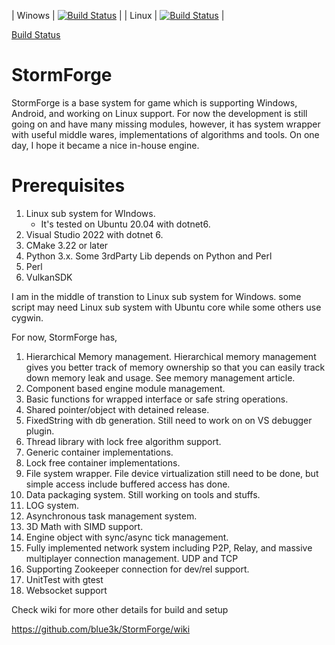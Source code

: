 
| Winows | [![Build Status](http://dev-build.fishing-on.com:8080/buildStatus/icon?job=StormForge%2FCodeCI_Win)](http://dev-build.fishing-on.com:8080/job/StormForge/job/CodeCI_Win/) |
| Linux | [![Build Status](http://dev-build.fishing-on.com:8080/buildStatus/icon?job=StormForge%2FCodeCI_Linux)](http://dev-build.fishing-on.com:8080/job/StormForge/job/CodeCI_Linux/) |
 
 [Build Status](http://dev-build.fishing-on.com:8080/buildStatus/icon?job=StormForge%2FCodeCI_Win "http://dev-build.fishing-on.com:8080/job/StormForge/job/CodeCI_Win/")

# StormForge

StormForge is a base system for game which is supporting Windows, Android, and working on Linux support.
For now the development is still going on and have many missing modules, however, it has system wrapper with useful middle wares, implementations of algorithms and tools. On one day, I hope it became a nice in-house engine.

# Prerequisites
1. Linux sub system for WIndows. 
	- It's tested on Ubuntu 20.04 with dotnet6.
1. Visual Studio 2022 with dotnet 6. 
1. CMake 3.22 or later
1. Python 3.x. Some 3rdParty Lib depends on Python and Perl
1. Perl
1. VulkanSDK


I am in the middle of transtion to Linux sub system for Windows. some script may need Linux sub system with Ubuntu core while some others use cygwin.

For now, StormForge has,
1. Hierarchical Memory management. Hierarchical memory management gives you better track of memory ownership so that you can easily track down memory leak and usage. See memory management article.
1. Component based engine module management.
1. Basic functions for wrapped interface or safe string operations.
1. Shared pointer/object with detained release.
1. FixedString with db generation. Still need to work on on VS debugger plugin.
1. Thread library with lock free algorithm support.
1. Generic container implementations.
1. Lock free container implementations.
1. File system wrapper. File device virtualization still need to be done, but simple access include buffered access has done.
1. Data packaging system. Still working on tools and stuffs.
1. LOG system.
1. Asynchronous task management system.
1. 3D Math with SIMD support.
1. Engine object with sync/async tick management.
1. Fully implemented network system including P2P, Relay, and massive multiplayer connection management. UDP and TCP
1. Supporting Zookeeper connection for dev/rel support.
1. UnitTest with gtest
1. Websocket support


Check wiki for more other details for build and setup

https://github.com/blue3k/StormForge/wiki




